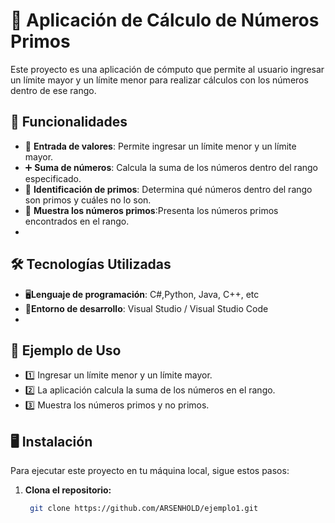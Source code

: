 # 🏧 Aplicación de Cálculo de Números Primos 

Este proyecto es una aplicación de cómputo que permite al usuario ingresar un límite mayor y un límite menor para realizar cálculos con los números dentro de ese rango. 

## 🚀 Funcionalidades  

- 🔢 **Entrada de valores**: Permite ingresar un límite menor y un límite mayor.  
- ➕ **Suma de números**: Calcula la suma de los números dentro del rango especificado.  
- 🔎 **Identificación de primos**: Determina qué números dentro del rango son primos y cuáles no lo son.
- 📌 **Muestra los números primos**:Presenta los números primos encontrados en el rango.
- 
## 🛠 Tecnologías Utilizadas  

- 🖥**Lenguaje de programación**: C#,Python, Java, C++, etc 
- 🔧**Entorno de desarrollo**: Visual Studio / Visual Studio Code
- 
## 📄 Ejemplo de Uso

- 1️⃣ Ingresar un límite menor y un límite mayor.  
- 2️⃣ La aplicación calcula la suma de los números en el rango. 
- 3️⃣ Muestra los números primos y no primos.

## 🖥 Instalación  

Para ejecutar este proyecto en tu máquina local, sigue estos pasos:  

1. **Clona el repositorio:**  
   ```bash
    git clone https://github.com/ARSENHOLD/ejemplo1.git

